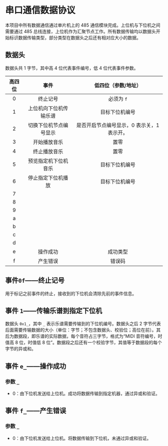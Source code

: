 # 串口通信数据协议
本项目中所有数据通信通过单片机上的 485 通信模块完成。上位机与下位机之间需要通过 485 总线连接，上位机作为汇聚节点工作。所有数据传输均以数据头开始标识数据传输类型，部分类型在数据头之后还有相对应大小的数据。

## 数据头
数据头共 1 字节，其中高 4 位代表事件编号，低 4 位代表事件参数。

| 高四位 | 事件 | 低四位（参数/地址） |
| :---: | :---: | :---: |
| 0 | 终止记号 | 必须为 `f` |
| 1 | 上位机向下位机传输乐谱 | 目标下位机编号 |
| 2 | 切换下位机节点编号显示 | 是否开启节点编号显示，0 表示关，1 表示开。 |
| 3 | 开始播放音乐 | 置零 |
| 4 | 终止播放音乐 | 置零 |
| 5 | 预览指定机下位机音乐 | 目标下位机编号 |
| 6 | 停止指定下位机播放 | 目标下位机编号 |
| 7 |  |  |
| 8 |  |  |
| 9 |  |  |
| a |  |  |
| b |  |  |
| c |  |  |
| d |  |  |
| e | 操作成功 | 成功类型 |
| f | 产生错误 | 错误码 |

## 事件`0f`——终止记号
用于标记之前事件的终止，接收到的下位机会清除先前的事件信息。

## 事件 `1`——传输乐谱到指定下位机
数据头 `0x1_`，其中 `_` 表示乐谱需要传输到的下位机编号。数据头之后 2 字节代表后面需要传输数据的大小（单位：字节；不包含数据头、校验位；高位在前）。其后为数据段，即乐谱的实际数据，每个音符占三字节，格式为“MIDI 音符编号，时值高 8 位，时值低 8 位”。数据段之后还有一个校验字节，其值等于数据段的每个字节的异或和。

## 事件 `e_`——操作成功
### 参数 `_`
- 0：由下位机发送给上位机。成功将数据传输到指定机器，通过异或和验证。

## 事件 `f_`——产生错误
### 参数 `_`
- 0：由下位机发送给上位机。将数据传输到下位机，未通过异或和验证。

